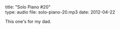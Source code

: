 title: "Solo Piano #20"  
type: audio
file: solo-piano-20.mp3
date: 2012-04-22

This one's for my dad.
